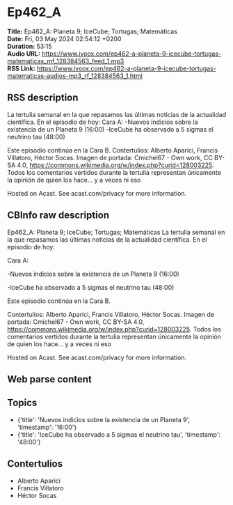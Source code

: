 # Ep462_A  
**Title:** Ep462_A: Planeta 9; IceCube; Tortugas; Matemáticas  
**Date:** Fri, 03 May 2024 02:54:12 +0200  
**Duration:** 53:15  
**Audio URL:** https://www.ivoox.com/ep462-a-planeta-9-icecube-tortugas-matematicas_mf_128384563_feed_1.mp3  
**RSS Link:** https://www.ivoox.com/ep462-a-planeta-9-icecube-tortugas-matematicas-audios-mp3_rf_128384563_1.html  

## RSS description
La tertulia semanal en la que repasamos las últimas noticias de la actualidad científica. En el episodio de hoy:
Cara A:
-Nuevos indicios sobre la existencia de un Planeta 9 (16:00)
-IceCube ha observado a 5 sigmas el neutrino tau (48:00)

Este episodio continúa en la Cara B.
Contertulios: Alberto Aparici, Francis Villatoro, Héctor Socas. Imagen de portada: Cmichel67 - Own work, CC BY-SA 4.0, https://commons.wikimedia.org/w/index.php?curid=128003225. Todos los comentarios vertidos durante la tertulia representan únicamente la opinión de quien los hace... y a veces ni eso




 Hosted on Acast. See acast.com/privacy for more information.

## CBInfo raw description
Ep462_A: Planeta 9; IceCube; Tortugas; Matemáticas
La tertulia semanal en la que repasamos las últimas noticias de la actualidad científica. En el episodio de hoy:

Cara A:

-Nuevos indicios sobre la existencia de un Planeta 9 (16:00)

-IceCube ha observado a 5 sigmas el neutrino tau (48:00)



Este episodio continúa en la Cara B.

Contertulios: Alberto Aparici, Francis Villatoro, Héctor Socas. Imagen de portada: Cmichel67 - Own work, CC BY-SA 4.0, https://commons.wikimedia.org/w/index.php?curid=128003225. Todos los comentarios vertidos durante la tertulia representan únicamente la opinión de quien los hace... y a veces ni eso









 Hosted on Acast. See acast.com/privacy for more information.




## Web parse content


## Topics
- {'title': 'Nuevos indicios sobre la existencia de un Planeta 9', 'timestamp': '16:00'}
- {'title': 'IceCube ha observado a 5 sigmas el neutrino tau', 'timestamp': '48:00'}
## Contertulios
- Alberto Aparici
- Francis Villatoro
- Héctor Socas
